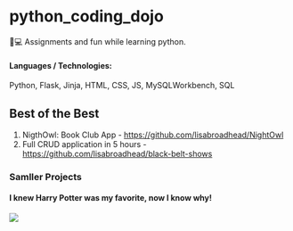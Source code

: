# python_coding_dojo
🐍💻  Assignments and fun while learning python.

#### Languages / Technologies:
Python, Flask, Jinja, HTML, CSS, JS, MySQLWorkbench, SQL

## Best of the Best
1. NigthOwl: Book Club App - https://github.com/lisabroadhead/NightOwl
2. Full CRUD application in 5 hours - https://github.com/lisabroadhead/black-belt-shows

### Samller Projects



#### I knew Harry Potter was my favorite, now I know why!
![](https://github.com/lisabroadhead/python_coding_dojo/blob/main/Ei1-My3UMAAwJ4a.jpeg) 

